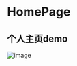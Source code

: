 # HomePage

## 个人主页demo
![image](https://user-images.githubusercontent.com/81469832/167093283-dc5165a8-84a7-4b5c-a9c6-2c4b651ab0a6.png)
